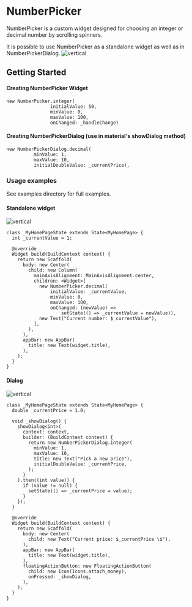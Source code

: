 # NumberPicker

NumberPicker is a custom widget designed for choosing an integer or decimal number by scrolling spinners.

It is possible to use NumberPicker as a standalone widget as well as in NumberPickerDialog.
![vertical](https://raw.githubusercontent.com/MarcinusX/NumberPicker/master/example/screenshots/gif_example.gif)

## Getting Started
#### Creating NumberPicker Widget

```
new NumberPicker.integer(
                initialValue: 50,
                minValue: 0,
                maxValue: 100,
                onChanged: _handleChange)
```
#### Creating NumberPickerDialog (use in material's showDialog method)
```
new NumberPickerDialog.decimal(
          minValue: 1,
          maxValue: 10,
          initialDoubleValue: _currentPrice),
```
### Usage examples
See examples directory for full examples.

#### Standalone widget
![vertical](https://raw.githubusercontent.com/MarcinusX/NumberPicker/master/example/screenshots/gif_widget.gif)
```
class _MyHomePageState extends State<MyHomePage> {
  int _currentValue = 1;

  @override
  Widget build(BuildContext context) {
    return new Scaffold(
      body: new Center(
        child: new Column(
          mainAxisAlignment: MainAxisAlignment.center,
          children: <Widget>[
            new NumberPicker.decimal(
                initialValue: _currentValue,
                minValue: 0,
                maxValue: 100,
                onChanged: (newValue) =>
                    setState(() => _currentValue = newValue)),
            new Text("Current number: $_currentValue"),
          ],
        ),
      ),
      appBar: new AppBar(
        title: new Text(widget.title),
      ),
    );
  }
}

```


#### Dialog
![vertical](https://raw.githubusercontent.com/MarcinusX/NumberPicker/master/example/screenshots/gif_dialog.gif)
```
class _MyHomePageState extends State<MyHomePage> {
  double _currentPrice = 1.0;

  void _showDialog() {
    showDialog<int>(
      context: context,
      builder: (BuildContext context) {
        return new NumberPickerDialog.integer(
          minValue: 1,
          maxValue: 10,
          title: new Text("Pick a new price"),
          initialDoubleValue: _currentPrice,
        );
      }
    ).then((int value)) {
      if (value != null) {
        setState(() => _currentPrice = value);
      }
    });
  }

  @override
  Widget build(BuildContext context) {
    return new Scaffold(
      body: new Center(
        child: new Text("Current price: $_currentPrice \$"),
      ),
      appBar: new AppBar(
        title: new Text(widget.title),
      ),
      floatingActionButton: new FloatingActionButton(
        child: new Icon(Icons.attach_money),
        onPressed: _showDialog,
      ),
    );
  }
}
```

